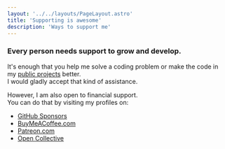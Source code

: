 ```yaml
---
layout: '../../layouts/PageLayout.astro'
title: 'Supporting is awesome'
description: 'Ways to support me'
---
```


### Every person needs support to grow and develop.

It's enough that you help me solve a coding problem or make the code in my
[public projects](https://github.com/Avaray?tab=repositories) better.\
I would gladly accept that kind of assistance.

However, I am also open to financial support.\
You can do that by visiting my profiles on:

- [GitHub Sponsors](https://github.com/sponsors/Avaray/)
- [BuyMeACoffee.com](https://buymeacoffee.com/avaray)
- [Patreon.com](https://patreon.com/Avaray_)
- [Open Collective](https://opencollective.com/avaray)
